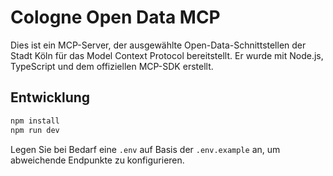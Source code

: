 # Cologne Open Data MCP

Dies ist ein MCP-Server, der ausgewählte Open-Data-Schnittstellen der Stadt Köln für das Model Context Protocol bereitstellt. Er wurde mit Node.js, TypeScript und dem offiziellen MCP-SDK erstellt.

## Entwicklung

```bash
npm install
npm run dev
```

Legen Sie bei Bedarf eine `.env` auf Basis der `.env.example` an, um abweichende Endpunkte zu konfigurieren.
